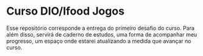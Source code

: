 # Curso DIO/Ifood Jogos

Esse repositório corresponde a entrega do primeiro desafio do curso. Para além disso, servirá de caderno de estudos, uma forma de acompanhar meu progresso, um espaço onde estarei atualizando a medida que avançar no curso.
 
